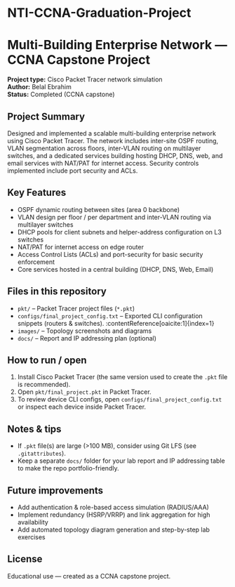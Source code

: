 # NTI-CCNA-Graduation-Project

# Multi-Building Enterprise Network — CCNA Capstone Project

**Project type:** Cisco Packet Tracer network simulation  
**Author:** Belal Ebrahim  
**Status:** Completed (CCNA capstone)

## Project Summary
Designed and implemented a scalable multi-building enterprise network using Cisco Packet Tracer. The network includes inter-site OSPF routing, VLAN segmentation across floors, inter-VLAN routing on multilayer switches, and a dedicated services building hosting DHCP, DNS, web, and email services with NAT/PAT for internet access. Security controls implemented include port security and ACLs.

## Key Features
- OSPF dynamic routing between sites (area 0 backbone)
- VLAN design per floor / per department and inter-VLAN routing via multilayer switches
- DHCP pools for client subnets and helper-address configuration on L3 switches
- NAT/PAT for internet access on edge router
- Access Control Lists (ACLs) and port-security for basic security enforcement
- Core services hosted in a central building (DHCP, DNS, Web, Email)

## Files in this repository
- `pkt/` – Packet Tracer project files (`*.pkt`)  
- `configs/final_project_config.txt` – Exported CLI configuration snippets (routers & switches). :contentReference[oaicite:1]{index=1}  
- `images/` – Topology screenshots and diagrams  
- `docs/` – Report and IP addressing plan (optional)

## How to run / open
1. Install Cisco Packet Tracer (the same version used to create the `.pkt` file is recommended).  
2. Open `pkt/final_project.pkt` in Packet Tracer.  
3. To review device CLI configs, open `configs/final_project_config.txt` or inspect each device inside Packet Tracer.

## Notes & tips
- If `.pkt` file(s) are large (>100 MB), consider using Git LFS (see `.gitattributes`).  
- Keep a separate `docs/` folder for your lab report and IP addressing table to make the repo portfolio-friendly.

## Future improvements
- Add authentication & role-based access simulation (RADIUS/AAA)  
- Implement redundancy (HSRP/VRRP) and link aggregation for high availability  
- Add automated topology diagram generation and step-by-step lab exercises

## License
Educational use — created as a CCNA capstone project.


